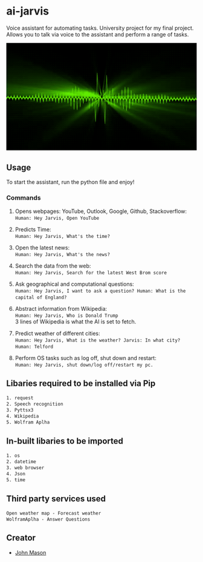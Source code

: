 # ai-jarvis
Voice assistant for automating tasks. University project for my final project.
Allows you to talk via voice to the assistant and perform a range of tasks.

![Computer Speech](speech.gif)

## Usage
To start the assistant, run the python file and enjoy!

### Commands
1. Opens webpages: YouTube, Outlook, Google, Github, Stackoverflow:  
`Human: Hey Jarvis, Open YouTube`

2. Predicts Time:  
`Human: Hey Jarvis, What's the time?` 

3. Open the latest news:  
`Human: Hey Jarvis, What's the news?`

4. Search the data from the web:  
`Human: Hey Jarvis, Search for the latest West Brom score`

5. Ask geographical and computational questions:  
`Human: Hey Jarvis, I want to ask a question? Human: What is the capital of England?`

6. Abstract information from Wikipedia:  
`Human: Hey Jarvis, Who is Donald Trump`  
3 lines of Wikipedia is what the AI is set to fetch.

7. Predict weather of different cities:  
`Human: Hey Jarvis, What is the weather? Jarvis: In what city? Human: Telford`

8. Perform OS tasks such as log off, shut down and restart:  
`Human: Hey Jarvis, shut down/log off/restart my pc.`

## Libaries required to be installed via Pip
```
1. request  
2. Speech recognition  
3. Pyttsx3  
4. Wikipedia  
5. Wolfram Aplha
```

## In-built libaries to be imported
```
1. os
2. datetime
3. web browser
4. Json
5. time
```

## Third party services used
```
Open weather map - Forecast weather  
WolframAplha - Answer Questions
```

## Creator
- [John Mason](https://github.com/johnmason27)
